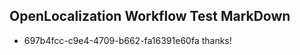 ## OpenLocalization Workflow Test MarkDown
* 697b4fcc-c9e4-4709-b662-fa16391e60fa 
thanks!<!--HONumber=Mar16_HO4-->
